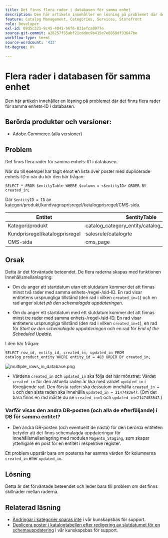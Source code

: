 ```yaml
---
title: Det finns flera rader i databasen för samma enhet
description: Den här artikeln innehåller en lösning på problemet där det finns flera rader för samma enhets-ID i databasen.
feature: Catalog Management, Categories, Services, Storefront
role: Developer
exl-id: 09d5c321-9c45-4041-b6f6-831efca0977e
source-git-commit: a28257f55abf21cddec9b415e7e8858df33647be
workflow-type: tm+mt
source-wordcount: '432'
ht-degree: 0%

---
```


# Flera rader i databasen för samma enhet

Den här artikeln innehåller en lösning på problemet där det finns flera rader för samma enhets-ID i databasen.

## Berörda produkter och versioner:

* Adobe Commerce (alla versioner)

## Problem

Det finns flera rader för samma enhets-ID i databasen.

När du till exempel har tagit emot en lista över poster med duplicerade enhets-ID:n när du kör den här frågan:

```
SELECT * FROM $entityTable WHERE $column = <$entityID> ORDER BY created_in;
```

Där `$entityID = ID` av kategori/produkt/kundvagnsprisregel/katalogprisregel/CMS-sida.

| Entitet | $entityTable | $column |
|------------------|-----------------------------------|------------------|
| Kategori/produkt | catalog_category_entity/catalog_product_entity | entity_id |
| Kundprisregel/katalogprisregel | salesrule/catalogrle | rule_id |
| CMS-sida | cms_page | page_id |

## Orsak

Detta är det förväntade beteendet. De flera raderna skapas med funktionen Innehållsmellanlagring:

* Om du anger ett startdatum utan ett slutdatum kommer det att finnas minst två rader med samma enhets-/regel-/sid-ID. En rad visar entitetens ursprungliga tillstånd (den rad i vilken `created_in=1`) och en rad anger *slutet på den schemalagda uppdateringen*.

* Om du anger ett startdatum med ett slutdatum kommer det att finnas minst tre rader med samma enhets-/regel-/sid-ID. En rad visar entitetens ursprungliga tillstånd (den rad i vilken `created_in=1`), en rad för *Start av den schemalagda uppdateringen* och en rad för *End of the Scheduled Update*.

I den här frågan:

```
SELECT row_id, entity_id, created_in, updated_in FROM catalog_product_entity WHERE entity_id = 483 ORDER BY created_in;
```

![multiple_rows_in_database.png](assets/multiple_rows_in_database.png)

* Värdena `created_in` och `updated_in` ska följa det här mönstret: Värdet `created_in` för den aktuella raden är lika med värdet `updated_in` i föregående rad. Den första raden ska dessutom innehålla `created_in = 1` och den sista raden ska innehålla `updated_in = 2147483647`. (Om det bara finns en rad måste du se `created_in=1` och `updated_in=2147483647`.)

### Varför visas den andra DB-posten (och alla de efterföljande) i DB för samma entitet?

* Den andra DB-posten (och eventuellt de nästa) för den berörda entiteten betyder att det finns schemalagda uppdateringar för innehållsmellanlagring med modulen `Magento_Staging`, som skapar ytterligare en post för en entitet i respektive register.

Ett problem uppstår bara om posterna har samma värden för kolumnerna `created_in` eller `updated_in`.

## Lösning

Detta är det förväntade beteendet och leder bara till problem om det finns skillnader mellan raderna.

## Relaterad läsning

* [Ändringar i kategorier sparas inte](https://experienceleague.adobe.com/docs/commerce-knowledge-base/kb/troubleshooting/miscellaneous/changes-to-categories-are-not-being-saved.html) i vår kunskapsbas för support.
* [Duplicera poster i katalogtabellen efter redigering av slutdatumet för en schemauppdatering](https://experienceleague.adobe.com/docs/commerce-knowledge-base/kb/troubleshooting/known-issues-patches-attached/duplicate-entries-in-the-catalogrule-table-after-editing-the-end-date-of-a-schedule-update.html) i vår kunskapsbas för support.
